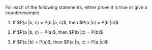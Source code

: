 

For each of the following statements, either prove it is true or give a
counterexample.<br>

1.  If $P(a $|$b, c) = P(b $|$a, c)$, then
    $P(a $|$c) = P(b $|$c)$ <br>

2.  If $P(a $|$b, c) = P(a)$, then $P(b $|$c) = P(b)$ <br>

3.  If $P(a $|$b) = P(a)$, then
    $P(a $|$b, c) = P(a $|$c)$<br>
